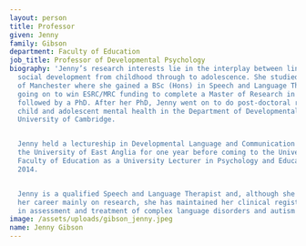 ```yaml
---
layout: person
title: Professor
given: Jenny
family: Gibson
department: Faculty of Education
job_title: Professor of Developmental Psychology
biography: 'Jenny’s research interests lie in the interplay between linguistic and
  social development from childhood through to adolescence. She studied at University
  of Manchester where she gained a BSc (Hons) in Speech and Language Therapy, before
  going on to win ESRC/MRC funding to complete a Master of Research in Psychology
  followed by a PhD. After her PhD, Jenny went on to do post-doctoral research in
  child and adolescent mental health in the Department of Developmental Psychiatry,
  University of Cambridge.


  Jenny held a lectureship in Developmental Language and Communication Disorders at
  the University of East Anglia for one year before coming to the University of Cambridge
  Faculty of Education as a University Lecturer in Psychology and Education in November
  2014.


  Jenny is a qualified Speech and Language Therapist and, although she has focused
  her career mainly on research, she has maintained her clinical registration specialising
  in assessment and treatment of complex language disorders and autism spectrum conditions.'
image: /assets/uploads/gibson_jenny.jpeg
name: Jenny Gibson
---
```

